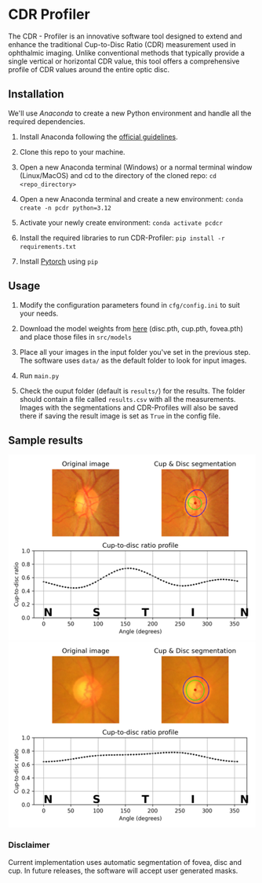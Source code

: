 # CDR Profiler

The CDR - Profiler is an innovative software tool designed to extend and enhance the traditional Cup-to-Disc Ratio (CDR) measurement used in ophthalmic imaging. Unlike conventional methods that typically provide a single vertical or horizontal CDR value, this tool offers a comprehensive profile of CDR values around the entire optic disc.

## Installation

We'll use *Anaconda* to create a new Python environment and handle all the required dependencies.

1. Install Anaconda following the [official guidelines](https://docs.anaconda.com/anaconda/install/).

2. Clone this repo to your machine.

3. Open a new Anaconda terminal (Windows) or a normal terminal window (Linux/MacOS) and cd to the directory of the cloned repo: `cd <repo_directory>`

4. Open a new Anaconda terminal and create a new environment: `conda create -n pcdr python=3.12`

5. Activate your newly create environment: `conda activate pcdcr`

6. Install the required libraries to run CDR-Profiler: `pip install -r requirements.txt`

7. Install [Pytorch](https://pytorch.org/get-started/locally/) using `pip`

## Usage

1. Modify the configuration parameters found in `cfg/config.ini` to suit your needs.

2. Download the model weights from [here](https://github.com/Borja21091/CDR-Profiler/releases/tag/v1.0) (disc.pth, cup.pth, fovea.pth) and place those files in `src/models`

3. Place all your images in the input folder you've set in the previous step. The software uses `data/` as the default folder to look for input images.

4. Run `main.py`

5. Check the ouput folder (default is `results/`) for the results. The folder should contain a file called `results.csv` with all the measurements. Images with the segmentations and CDR-Profiles will also be saved there if saving the result image is set as `True` in the config file.

## Sample results

![Sample 1 of CDR-Profiler](samples/BEH-49.png)
![Sample 2 of CDR-Profiler](samples/BEH-53.png)

### Disclaimer

Current implementation uses automatic segmentation of fovea, disc and cup. In future releases, the software will accept user generated masks.
